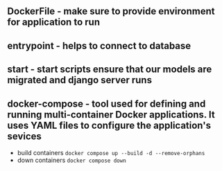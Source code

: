 ## DockerFile - make sure to provide environment for application to run
## entrypoint - helps to connect to database
## start - start scripts ensure that our models are migrated and django server runs
## docker-compose - tool used for defining and running multi-container Docker applications. It uses YAML files to configure the application's sevices

- build containers
```docker compose up --build -d --remove-orphans```
- down containers
```docker compose down```
